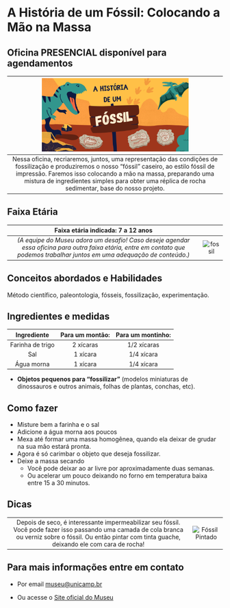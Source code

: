 # A História de um Fóssil: Colocando a Mão na Massa

## Oficina PRESENCIAL disponível para agendamentos

|<img src="fossil.png" width="70%" height="70%"> |
|:-------------:|
|Nessa oficina, recriaremos, juntos, uma representação das condições de fossilização e produziremos o nosso “fóssil” caseiro, ao estilo fóssil de impressão. Faremos isso colocando a mão na massa, preparando uma mistura de ingredientes simples para obter uma réplica de rocha sedimentar, base do nosso projeto.|

## Faixa Etária

|Faixa etária indicada: 7 a 12 anos||
|:-----:|:-----:|
|*(A equipe do Museu adora um desafio! Caso deseje agendar essa oficina para outra faixa etária, entre em contato que podemos trabalhar juntos em uma adequação de conteúdo.)*|![fossil](fossildino.jpeg)|

## Conceitos abordados e Habilidades
Método científico, paleontologia, fósseis, fossilização, experimentação.

## Ingredientes e medidas 

|Ingrediente| **Para um montão:** | **Para um montinho:**  |
|:-----------:|:-------------:|:-------------:|
|Farinha de trigo| 2 xícaras|  1/2 xícaras |
|Sal| 1 xícara| 1/4 xícara|
|Água morna | 1 xícara  | 1/4 xícara|

* **Objetos pequenos para “fossilizar”**  (modelos miniaturas de dinossauros e outros animais, folhas de plantas, conchas, etc).

## Como fazer
* Misture bem a farinha e o sal
* Adicione a água morna aos poucos 
* Mexa até formar uma massa homogênea, quando ela deixar de grudar na sua mão estará pronta.
* Agora é só carimbar o objeto que deseja fossilizar.
* Deixe a massa secando
  * Você pode deixar ao ar livre por aproximadamente duas semanas.
  * Ou acelerar um pouco deixando no forno em temperatura baixa entre 15 a 30 minutos.
  
## Dicas

|||
|:-----------:|:-------------:|
|Depois de seco, é interessante impermeabilizar seu fóssil. Você pode fazer isso passando uma camada de cola branca ou verniz sobre o fóssil. Ou então pintar com tinta guache, deixando ele com cara de rocha!| ![Fóssil Pintado](osso.jpeg)|

## Para mais informações entre em contato

* Por email museu@unicamp.br

* Ou acesse o [Site oficial do Museu](https://www.mc.unicamp.br/visite)


